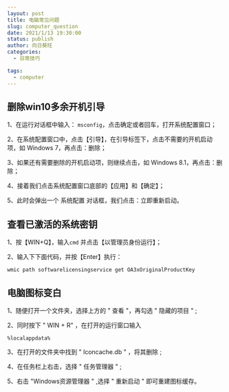 ```yaml
---
layout: post
title: 电脑常见问题
slug: computer_question
date: 2021/1/13 19:30:00
status: publish
author: 向日葵旺
categories: 
  - 日常技巧

tags: 
  - computer
---
```


## 删除win10多余开机引导

1、在运行对话框中输入： `msconfig`，点击确定或者回车，打开系统配置窗口；

2、在系统配置窗口中，点击【引导】，在引导标签下，点击不需要的开机启动项，如 Windows 7，再点击：删除；

3、如果还有需要删除的开机启动项，则继续点击，如 Windows 8.1，再点击：删除；

4、接着我们点击系统配置窗口底部的【应用】和【确定】；

5、此时会弹出一个 系统配置 对话框，我们点击：立即重新启动。



## 查看已激活的系统密钥

1、按【WIN+Q】，输入`cmd` 并点击【以管理员身份运行】；

2、输入下下面代码，并按【Enter】执行：

```dos
wmic path softwarelicensingservice get OA3xOriginalProductKey
```



## 电脑图标变白

1、随便打开一个文件夹，选择上方的 " 查看 "，再勾选 " 隐藏的项目 " ;

2、同时按下 " WIN + R" ，在打开的运行窗口输入

```wiki
%localappdata%
```

3、在打开的文件夹中找到 " lconcache.db " ，将其删除 ;

4、在任务栏上右击，选择 " 任务管理器 " ;

5、右击 "Windows资源管理器 " ,选择 " 重新启动 " 即可重建图标缓存。